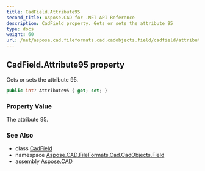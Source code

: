 ```yaml
---
title: CadField.Attribute95
second_title: Aspose.CAD for .NET API Reference
description: CadField property. Gets or sets the attribute 95
type: docs
weight: 60
url: /net/aspose.cad.fileformats.cad.cadobjects.field/cadfield/attribute95/
---
```

## CadField.Attribute95 property

Gets or sets the attribute 95.

```csharp
public int? Attribute95 { get; set; }
```

### Property Value

The attribute 95.

### See Also

* class [CadField](../)
* namespace [Aspose.CAD.FileFormats.Cad.CadObjects.Field](../../cadfield/)
* assembly [Aspose.CAD](../../../)



